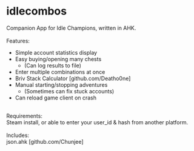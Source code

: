 # idlecombos
Companion App for Idle Champions, written in AHK.</br>
</br>
Features:</br>
- Simple account statistics display</br>
- Easy buying/opening many chests</br>
  - (Can log results to file)</br>
- Enter multiple combinations at once</br>
- Briv Stack Calculator [github.com/Deatho0ne]</br>
- Manual starting/stopping adventures</br>
  - (Sometimes can fix stuck accounts)</br>
- Can reload game client on crash</br>
</br>
Requirements:</br>
Steam install, or able to enter your user_id & hash from another platform.</br>
</br>
Includes:</br>
json.ahk [github.com/Chunjee]
